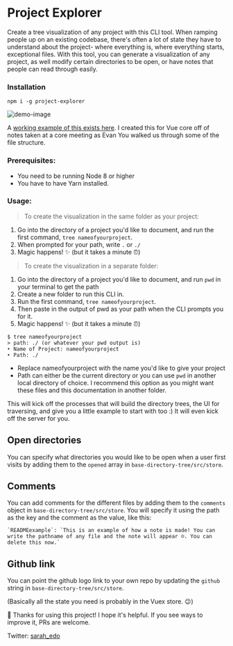 # Project Explorer

Create a tree visualization of any project with this CLI tool. When ramping people up on an existing codebase, there's often a lot of state they have to understand about the project- where everything is, where everything starts, exceptional files. With this tool, you can generate a visualization of any project, as well modify certain directories to be open, or have notes that people can read through easily.

### Installation

```
npm i -g project-explorer
```

![demo-image](https://s3-us-west-2.amazonaws.com/s.cdpn.io/28963/vue-directory.png)

A [working example of this exists here](https://sdras.github.io/vue-directory-tree/). I created this for Vue core off of notes taken at a core meeting as Evan You walked us through some of the file structure.

### Prerequisites: 
- You need to be running Node 8 or higher
- You have to have Yarn installed.

### Usage:
> To create the visualization in the same folder as your project: 
1. Go into the directory of a project you'd like to document, and run the first command, `tree nameofyourproject`.
2. When prompted for your path, write `.` or `./`
3. Magic happens! ✨ (but it takes a minute ⏰)

> To create the visualization in a separate folder: 
1. Go into the directory of a project you'd like to document, and run `pwd` in your terminal to get the path
2. Create a new folder to run this CLI in. 
3. Run the first command, `tree nameofyourproject`.
4. Then paste in the output of pwd as your path when the CLI prompts you for it.
5. Magic happens! ✨ (but it takes a minute ⏰)

```
$ tree nameofyourproject
> path: ./ (or whatever your pwd output is)
‣ Name of Project: nameofyourproject
‣ Path: ./
```

- Replace nameofyourproject with the name you'd like to give your project
- Path can either be the current directory or you can use `pwd` in another local directory of choice. I recommend this option as you might want these files and this documentation in another folder.

This will kick off the processes that will build the directory trees, the UI for traversing, and give you a little example to start with too :) It will even kick off the server for you.

## Open directories

You can specify what directories you would like to be open when a user first visits by adding them to the `opened` array in `base-directory-tree/src/store`.

## Comments 

You can add comments for the different files by adding them to the `comments` object in `base-directory-tree/src/store`. You will specify it using the path as the key and the comment as the value, like this:

```
`READMEexample`: `This is an example of how a note is made! You can write the pathname of any file and the note will appear ☺️. You can delete this now.`
```

## Github link

You can point the github logo link to your own repo by updating the `github` string in `base-directory-tree/src/store`.

(Basically all the state you need is probably in the Vuex store. 😉)

🥂 Thanks for using this project! I hope it's helpful. If you see ways to improve it, PRs are welcome. 

Twitter: [sarah_edo](https://twitter.com/sarah_edo)
